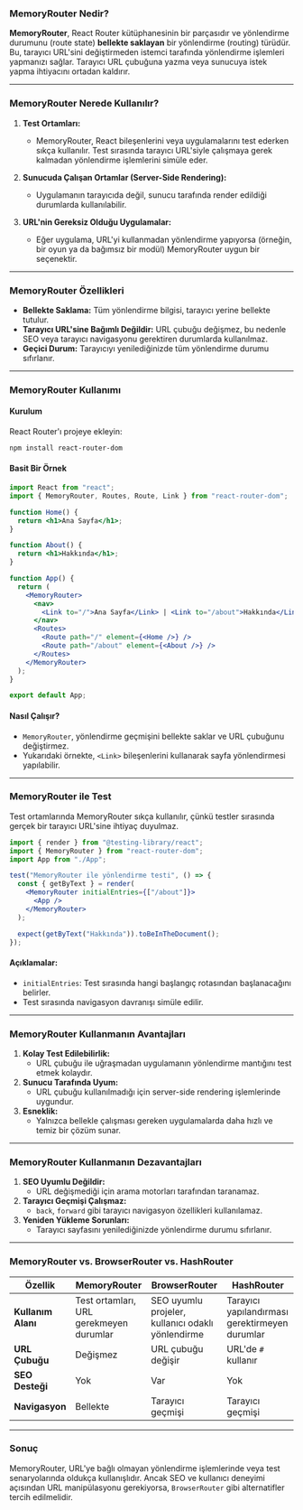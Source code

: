 ### **MemoryRouter Nedir?**

**MemoryRouter**, React Router kütüphanesinin bir parçasıdır ve yönlendirme durumunu (route state) **bellekte saklayan** bir yönlendirme (routing) türüdür. Bu, tarayıcı URL'sini değiştirmeden istemci tarafında yönlendirme işlemleri yapmanızı sağlar. Tarayıcı URL çubuğuna yazma veya sunucuya istek yapma ihtiyacını ortadan kaldırır.

---

### **MemoryRouter Nerede Kullanılır?**

1. **Test Ortamları:**
   - MemoryRouter, React bileşenlerini veya uygulamalarını test ederken sıkça kullanılır. Test sırasında tarayıcı URL'siyle çalışmaya gerek kalmadan yönlendirme işlemlerini simüle eder.

2. **Sunucuda Çalışan Ortamlar (Server-Side Rendering):**
   - Uygulamanın tarayıcıda değil, sunucu tarafında render edildiği durumlarda kullanılabilir.

3. **URL'nin Gereksiz Olduğu Uygulamalar:**
   - Eğer uygulama, URL'yi kullanmadan yönlendirme yapıyorsa (örneğin, bir oyun ya da bağımsız bir modül) MemoryRouter uygun bir seçenektir.

---

### **MemoryRouter Özellikleri**
- **Bellekte Saklama:** Tüm yönlendirme bilgisi, tarayıcı yerine bellekte tutulur.
- **Tarayıcı URL'sine Bağımlı Değildir:** URL çubuğu değişmez, bu nedenle SEO veya tarayıcı navigasyonu gerektiren durumlarda kullanılmaz.
- **Geçici Durum:** Tarayıcıyı yenilediğinizde tüm yönlendirme durumu sıfırlanır.

---

### **MemoryRouter Kullanımı**

#### **Kurulum**
React Router'ı projeye ekleyin:
```bash
npm install react-router-dom
```

#### **Basit Bir Örnek**
```jsx
import React from "react";
import { MemoryRouter, Routes, Route, Link } from "react-router-dom";

function Home() {
  return <h1>Ana Sayfa</h1>;
}

function About() {
  return <h1>Hakkında</h1>;
}

function App() {
  return (
    <MemoryRouter>
      <nav>
        <Link to="/">Ana Sayfa</Link> | <Link to="/about">Hakkında</Link>
      </nav>
      <Routes>
        <Route path="/" element={<Home />} />
        <Route path="/about" element={<About />} />
      </Routes>
    </MemoryRouter>
  );
}

export default App;
```

#### **Nasıl Çalışır?**
- `MemoryRouter`, yönlendirme geçmişini bellekte saklar ve URL çubuğunu değiştirmez.
- Yukarıdaki örnekte, `<Link>` bileşenlerini kullanarak sayfa yönlendirmesi yapılabilir.

---

### **MemoryRouter ile Test**
Test ortamlarında MemoryRouter sıkça kullanılır, çünkü testler sırasında gerçek bir tarayıcı URL'sine ihtiyaç duyulmaz.

```jsx
import { render } from "@testing-library/react";
import { MemoryRouter } from "react-router-dom";
import App from "./App";

test("MemoryRouter ile yönlendirme testi", () => {
  const { getByText } = render(
    <MemoryRouter initialEntries={["/about"]}>
      <App />
    </MemoryRouter>
  );

  expect(getByText("Hakkında")).toBeInTheDocument();
});
```

#### **Açıklamalar:**
- `initialEntries`: Test sırasında hangi başlangıç rotasından başlanacağını belirler.
- Test sırasında navigasyon davranışı simüle edilir.

---

### **MemoryRouter Kullanmanın Avantajları**
1. **Kolay Test Edilebilirlik:**
   - URL çubuğu ile uğraşmadan uygulamanın yönlendirme mantığını test etmek kolaydır.
2. **Sunucu Tarafında Uyum:**
   - URL çubuğu kullanılmadığı için server-side rendering işlemlerinde uygundur.
3. **Esneklik:**
   - Yalnızca bellekle çalışması gereken uygulamalarda daha hızlı ve temiz bir çözüm sunar.

---

### **MemoryRouter Kullanmanın Dezavantajları**
1. **SEO Uyumlu Değildir:**
   - URL değişmediği için arama motorları tarafından taranamaz.
2. **Tarayıcı Geçmişi Çalışmaz:**
   - `back`, `forward` gibi tarayıcı navigasyon özellikleri kullanılamaz.
3. **Yeniden Yükleme Sorunları:**
   - Tarayıcı sayfasını yenilediğinizde yönlendirme durumu sıfırlanır.

---

### **MemoryRouter vs. BrowserRouter vs. HashRouter**

| **Özellik**              | **MemoryRouter**                    | **BrowserRouter**                      | **HashRouter**                   |
|---------------------------|-------------------------------------|----------------------------------------|----------------------------------|
| **Kullanım Alanı**        | Test ortamları, URL gerekmeyen durumlar | SEO uyumlu projeler, kullanıcı odaklı yönlendirme | Tarayıcı yapılandırması gerektirmeyen durumlar |
| **URL Çubuğu**            | Değişmez                           | URL çubuğu değişir                     | URL'de `#` kullanır             |
| **SEO Desteği**           | Yok                                | Var                                    | Yok                             |
| **Navigasyon**            | Bellekte                            | Tarayıcı geçmişi                       | Tarayıcı geçmişi                |

---

### **Sonuç**
MemoryRouter, URL'ye bağlı olmayan yönlendirme işlemlerinde veya test senaryolarında oldukça kullanışlıdır. Ancak SEO ve kullanıcı deneyimi açısından URL manipülasyonu gerekiyorsa, `BrowserRouter` gibi alternatifler tercih edilmelidir.